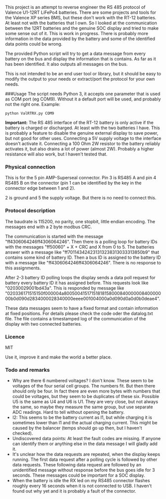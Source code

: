 This project is an attempt to reverse engineer the RS 485 protocol of Valence U1-12RT LiFePo4 batteries. There are some
projects and tools for the Valence XP series BMS, but these don't work with the RT-12 batteries. At least not with the
batteries that I own. So I looked at the communication between the 12RT batteries and the genuine SOC display and tried to make
some sense out of it. This is work in progress. There is probably more information in the data provided by the battery
 and some of the identified data points could be wrong. 

The provided Python script will try to get a data message from every battery on the bus and display the information that
is contains. As far as it has been identified. It also outputs all messages on the bus.

This is not intended to be an end user tool or library, but it should be easy to modify the output to your needs or
extract/port the protocol for your own needs.     

###Usage
The script needs Python 3, it accepts one parameter that is used as COM port (eg COM9). Without it a default port will 
be used, and probably not the right one. Example:

`python ValRTRX.py COM9`

**Important:** The RS 485 interface of the RT-12 battery is only active if the battery is charged or discharged. At least
with the two batteries I have. This is probably a feature to disable the genuine external display to save power, but not good
for other uses. Connecting a 5V supply voltage to the interface doesn't activate it. Connecting a 100 Ohm 2W resistor to
the battery reliably activates it, but also drains a lot of power (almost 2W). Probably a higher resistance will also 
work, but I haven't tested that.

### Physical connection
This is for the 5 pin AMP-Superseal connector. Pin 3 is RS485 A and pin 4 RS485 B on the connector (pin 1 can be identified by the key in the connector edge between 1 and 2). 

2 is ground and 5 the supply voltage. But there is no need to connect this.      

### Protocol description
The baudrate is 115200, no parity, one stopbit, little endian encoding. The messages end with a 2 byte modbus CRC.

The communication is started with the message "ff4306064246ff4306064246". Then there is a polling loop for battery IDs
 with the messages "ff50060" + X + CRC and X from 0 to 5. The batteries answer with a message like "ff701143424231313238313033313850b9" that 
contains
some kind of battery ID. Then a bus ID is assigned to the battery ID with a message like "ff4306064246ff4306064246".
 There is no response to this assignments.

After 2-3 battery ID polling loops the display sends a data poll request for battery every battery ID it has assigned
  before. This requests look like "02030029001bd43a". This is responded by message like "020336171515150f000004a8005004151715181815800084000000840000000b0d090d2834000028340000eeee001004000a0d090d0a0d0b0deae4".
  
These data messages seem to have a fixed format and contain information at fixed positions. For details please check the
 code oder the datalog.txt file. The file contains a timestamped log of the communication of the display with two 
 connected batteries.    

### Licence
MIT

Use it, improve it and make the world a better place.

### Todo and remarks
* Why are there 6 numbered voltages? I don't know. These seem to be voltages of the four serial cell groups. The 
numbers fit. But then there should only be four. In fact there are even more bytes with numbers that could be voltages, 
but they seem to be duplicates of these six. Possible U5 is the same as U4 and U6 is U1. They are very close, but not 
always the same, so maybe they measure the same group, but use separate ADC readings. Hard to tell without opening the battery.
* I2: This seems to be the battery current as I1, but while charging it is sometimes lower than I1 and the actual charging current. This might be caused by the balancer (temps should go up then, but I haven't checked).    
* Undiscovered data points: At least the fault codes are missing. If anyone can identify them or anything else in the 
data message I will gladly add it. 
* It's unclear how the data requests are repeated, when the display keeps running. The first data request after a polling 
cycle is followed by other data requests. These following data request are followed by an unidentified message without 
 response before the bus goes idle for 3 seconds. These messages could be important for a SOC display.     
* When the battery is idle the RX led on my RS485 connector flashes roughly every 16 seconds when it is not connected to 
USB. I haven't found out why yet and it is probably a fault of the connector.     